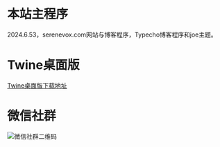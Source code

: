 # 本站主程序
2024.6.53，serenevox.com网站与博客程序，Typecho博客程序和joe主题。

# Twine桌面版
[Twine桌面版下载地址](https://github.com/klembot/twinejs/releases)

# 微信社群
![微信社群二维码](https://serenevox.com/img/learn/Twine_group.jpg)
